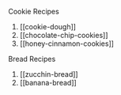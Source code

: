 Cookie Recipes
1. [[cookie-dough]]
2. [[chocolate-chip-cookies]]
3. [[honey-cinnamon-cookies]]

Bread Recipes
1. [[zucchin-bread]]
2. [[banana-bread]]